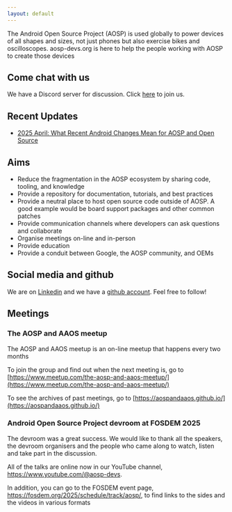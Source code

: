 ```yaml
---
layout: default
---
```



The Android Open Source Project (AOSP) is used globally to power devices of
all shapes and sizes, not just phones but also exercise bikes and oscilloscopes.
aosp-devs.org is here to help the people working with AOSP to create those devices

## Come chat with us

We have a Discord server for discussion. Click [here](https://discord.gg/hH59SPKYv8) to join us.

## Recent Updates

* [2025 April: What Recent Android Changes Mean for AOSP and Open Source](/blog-aosp-latest-release)

## Aims

* Reduce the fragmentation in the AOSP ecosystem by sharing code, tooling, and knowledge
* Provide a repository for documentation, tutorials, and best practices
* Provide a neutral place to host open source code outside of AOSP. A good example
  would be board support packages and other common patches
* Provide communication channels where developers can ask questions and collaborate
* Organise meetings on-line and in-person
* Provide education
* Provide a conduit between Google, the AOSP community, and OEMs


## Social media and github

We are on [Linkedin](https://www.linkedin.com/company/aosp-devs/)
and we have a [github account](https://github.com/aosp-devs). Feel free to follow!

## Meetings

### The AOSP and AAOS meetup

The AOSP and AAOS meetup is an on-line meetup that happens every two months

To join the group and find out when the next meeting is, go to
[https://www.meetup.com/the-aosp-and-aaos-meetup/](https://www.meetup.com/the-aosp-and-aaos-meetup/)

To see the archives of past meetings, go to [https://aospandaaos.github.io/](https://aospandaaos.github.io/)

### Android Open Source Project devroom at FOSDEM 2025

The devroom was a great success. We would like to thank all the speakers, the
devroom organisers and the people who came along to watch, listen and take part in the discussion.

All of the talks are online now in our YouTube channel, 
<https://www.youtube.com/@aosp-devs>.

In addition, you can go to the FOSDEM event page, <https://fosdem.org/2025/schedule/track/aosp/>,
to find links to the sides and the videos in various formats
